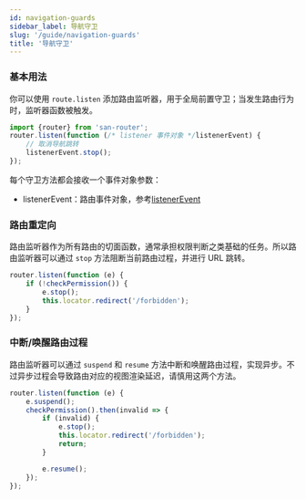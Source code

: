 ```yaml
---
id: navigation-guards
sidebar_label: 导航守卫
slug: '/guide/navigation-guards'
title: '导航守卫'
---
```


### 基本用法

你可以使用 `route.listen` 添加路由监听器，用于全局前置守卫；当发生路由行为时，监听器函数被触发。

```javascript
import {router} from 'san-router';
router.listen(function (/* listener 事件对象 */listenerEvent) {
    // 取消导航跳转
    listenerEvent.stop();
});
```

每个守卫方法都会接收一个事件对象参数：

- listenerEvent：路由事件对象，参考[listenerEvent](/san-router/docs/data-structure#listenerevent)

### 路由重定向

路由监听器作为所有路由的切面函数，通常承担权限判断之类基础的任务。所以路由监听器可以通过 `stop` 方法阻断当前路由过程，并进行 URL 跳转。

```javascript
router.listen(function (e) {
    if (!checkPermission()) {
        e.stop();
        this.locator.redirect('/forbidden');
    }
});
```

### 中断/唤醒路由过程

路由监听器可以通过 `suspend` 和 `resume` 方法中断和唤醒路由过程，实现异步。不过异步过程会导致路由对应的视图渲染延迟，请慎用这两个方法。

```javascript
router.listen(function (e) {
    e.suspend();
    checkPermission().then(invalid => {
        if (invalid) {
            e.stop();
            this.locator.redirect('/forbidden');
            return;
        }

        e.resume();
    });
});
```
